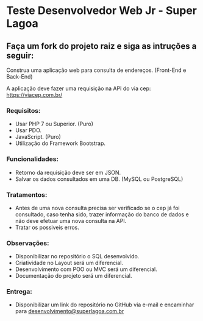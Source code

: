 # Teste Desenvolvedor Web Jr - Super Lagoa

## Faça um fork do projeto raiz e siga as intruções a seguir:

Construa uma aplicação web para consulta de endereços. (Front-End e Back-End)

A aplicação deve fazer uma requisição na API do via cep: https://viacep.com.br/

### Requisitos:
  * Usar PHP 7 ou Superior. (Puro)
  * Usar PDO.
  * JavaScript. (Puro)
  * Utilização do Framework Bootstrap.

### Funcionalidades:
  * Retorno da requisição deve ser em JSON.
  * Salvar os dados consultados em uma DB. (MySQL ou PostgreSQL)
  
### Tratamentos:
  * Antes de uma nova consulta precisa ser verificado se o cep já foi consultado, caso tenha sido, trazer informação do banco de dados e não deve efetuar uma nova consulta na API.
  * Tratar os possiveis erros.
  
### Observações: 
  * Disponibilizar no repositório o SQL desenvolvido.
  * Criatividade no Layout será um diferencial.
  * Desenvolvimento com POO ou MVC será um diferencial.
  * Documentação do projeto será um diferencial.

### Entrega: 
 * Disponibilizar um link do repositório no GitHub via e-mail e encaminhar para desenvolvimento@superlagoa.com.br

